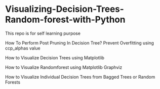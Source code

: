 # Visualizing-Decision-Trees-Random-forest-with-Python


This repo is for self learning purpose 

How To Perform Post Pruning In Decision Tree? Prevent Overfitting using ccp_alphas value 


How to Visualize Decision Trees using Matplotlib 

How to Visualize Randomforest  using Matplotlib  Graphviz 

How to Visualize Individual Decision Trees from Bagged Trees or Random Forests
